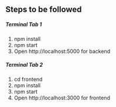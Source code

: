 ## Steps to be followed

##### Terminal Tab 1

1. npm install
2. npm start
3. Open http://localhost:5000 for backend

##### Terminal Tab 2

1. cd frontend
2. npm install
3. npm start
4. Open http://localhost:3000 for frontend
